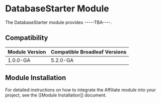 # DatabaseStarter Module

The DatabaseStarter module provides -----TBA----. 

## Compatibility

| Module Version               | Compatible Broadleaf Versions |
| :--------------------------- | :---------------------------- | 
| 1.0.0-GA                     | 5.2.0-GA                      |

## Module Installation

For detailed instructions on how to integrate the Affiliate module into your project, see the [[Module Installation]] document.
